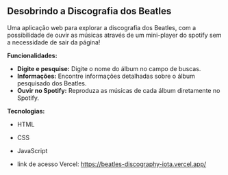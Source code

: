 ## **Desobrindo a Discografia dos Beatles**

Uma aplicação web para explorar a discografia dos Beatles, com a possibilidade de ouvir as músicas através de um mini-player do spotify sem a necessidade de sair da página!

**Funcionalidades:**

* **Digite e pesquise:** Digite o nome do álbum no campo de buscas.
* **Informações:** Encontre informações detalhadas sobre o álbum pesquisado dos Beatles.
* **Ouvir no Spotify:** Reproduza as músicas de cada álbum diretamente no Spotify.

**Tecnologias:**

* HTML
* CSS
* JavaScript

* link de acesso Vercel: https://beatles-discography-iota.vercel.app/
